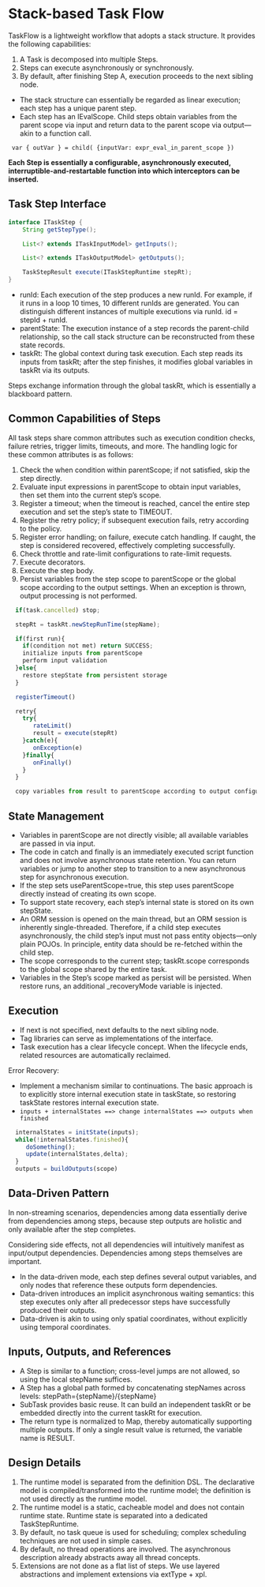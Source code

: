 # Stack-based Task Flow

TaskFlow is a lightweight workflow that adopts a stack structure. It provides the following capabilities:

1. A Task is decomposed into multiple Steps.
2. Steps can execute asynchronously or synchronously.
3. By default, after finishing Step A, execution proceeds to the next sibling node.

* The stack structure can essentially be regarded as linear execution; each step has a unique parent step.
* Each step has an IEvalScope. Child steps obtain variables from the parent scope via input and return data to the parent scope via output—akin to a function call.

```
 var { outVar } = child( {inputVar: expr_eval_in_parent_scope })
```

**Each Step is essentially a configurable, asynchronously executed, interruptible-and-restartable function into which interceptors can be inserted.**

## Task Step Interface

```java
interface ITaskStep {
    String getStepType();

    List<? extends ITaskInputModel> getInputs();

    List<? extends ITaskOutputModel> getOutputs();

    TaskStepResult execute(ITaskStepRuntime stepRt);
}
```

* runId: Each execution of the step produces a new runId. For example, if it runs in a loop 10 times, 10 different runIds are generated. You can distinguish different instances of multiple executions via runId. id = stepId + runId.
* parentState: The execution instance of a step records the parent-child relationship, so the call stack structure can be reconstructed from these state records.
* taskRt: The global context during task execution. Each step reads its inputs from taskRt; after the step finishes, it modifies global variables in taskRt via its outputs.

Steps exchange information through the global taskRt, which is essentially a blackboard pattern.

## Common Capabilities of Steps

All task steps share common attributes such as execution condition checks, failure retries, trigger limits, timeouts, and more. The handling logic for these common attributes is as follows:

1. Check the when condition within parentScope; if not satisfied, skip the step directly.
2. Evaluate input expressions in parentScope to obtain input variables, then set them into the current step’s scope.
3. Register a timeout; when the timeout is reached, cancel the entire step execution and set the step’s state to TIMEOUT.
4. Register the retry policy; if subsequent execution fails, retry according to the policy.
5. Register error handling; on failure, execute catch handling. If caught, the step is considered recovered, effectively completing successfully.
6. Check throttle and rate-limit configurations to rate-limit requests.
7. Execute decorators.
8. Execute the step body.
9. Persist variables from the step scope to parentScope or the global scope according to the output settings. When an exception is thrown, output processing is not performed.

```javascript
  if(task.cancelled) stop;

  stepRt = taskRt.newStepRunTime(stepName);

  if(first run){
    if(condition not met) return SUCCESS;
    initialize inputs from parentScope
    perform input validation
  }else{
    restore stepState from persistent storage
  }

  registerTimeout()

  retry{
    try{
       rateLimit()
       result = execute(stepRt)
    }catch(e){
       onException(e)
    }finally{
       onFinally()
    }
  }

  copy variables from result to parentScope according to output configuration
```

## State Management

* Variables in parentScope are not directly visible; all available variables are passed in via input.
* The code in catch and finally is an immediately executed script function and does not involve asynchronous state retention. You can return variables or jump to another step to transition to a new asynchronous step for asynchronous execution.
* If the step sets useParentScope=true, this step uses parentScope directly instead of creating its own scope.
* To support state recovery, each step’s internal state is stored on its own stepState.
* An ORM session is opened on the main thread, but an ORM session is inherently single-threaded. Therefore, if a child step executes asynchronously, the child step’s input must not pass entity objects—only plain POJOs. In principle, entity data should be re-fetched within the child step.
* The scope corresponds to the current step; taskRt.scope corresponds to the global scope shared by the entire task.
* Variables in the Step’s scope marked as persist will be persisted. When restore runs, an additional _recoveryMode variable is injected.

## Execution

* If next is not specified, next defaults to the next sibling node.
* Tag libraries can serve as implementations of the interface.
* Task execution has a clear lifecycle concept. When the lifecycle ends, related resources are automatically reclaimed.

Error Recovery:

* Implement a mechanism similar to continuations. The basic approach is to explicitly store internal execution state in taskState, so restoring taskState restores internal execution state.
* `inputs + internalStates ==> change internalStates ==> outputs when finished`

```javascript
  internalStates = initState(inputs);
  while(!internalStates.finished){
     doSomething();
     update(internalStates,delta);
  }
  outputs = buildOutputs(scope)
```

## Data-Driven Pattern

In non-streaming scenarios, dependencies among data essentially derive from dependencies among steps, because step outputs are holistic and only available after the step completes.

Considering side effects, not all dependencies will intuitively manifest as input/output dependencies. Dependencies among steps themselves are important.

* In the data-driven mode, each step defines several output variables, and only nodes that reference these outputs form dependencies.
* Data-driven introduces an implicit asynchronous waiting semantics: this step executes only after all predecessor steps have successfully produced their outputs.
* Data-driven is akin to using only spatial coordinates, without explicitly using temporal coordinates.

## Inputs, Outputs, and References

* A Step is similar to a function; cross-level jumps are not allowed, so using the local stepName suffices.
* A Step has a global path formed by concatenating stepNames across levels: stepPath={stepName}/{stepName}
* SubTask provides basic reuse. It can build an independent taskRt or be embedded directly into the current taskRt for execution.
* The return type is normalized to Map, thereby automatically supporting multiple outputs. If only a single result value is returned, the variable name is RESULT.

## Design Details

1. The runtime model is separated from the definition DSL. The declarative model is compiled/transformed into the runtime model; the definition is not used directly as the runtime model.
2. The runtime model is a static, cacheable model and does not contain runtime state. Runtime state is separated into a dedicated TaskStepRuntime.
3. By default, no task queue is used for scheduling; complex scheduling techniques are not used in simple cases.
4. By default, no thread operations are involved. The asynchronous description already abstracts away all thread concepts.
5. Extensions are not done as a flat list of steps. We use layered abstractions and implement extensions via extType + xpl.
<!-- SOURCE_MD5:b7164d1edd49b8fd704c511f772309b3-->
